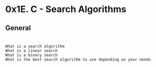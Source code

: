 # 0x1E. C - Search Algorithms
## General
#
	What is a search algorithm
	What is a linear search
	What is a binary search
	What is the best search algorithm to use depending on your needs